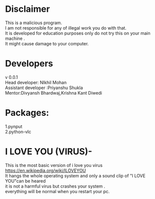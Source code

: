 # Disclaimer  
This is a malicious program.   
I am not responsible for any of illegal work you do with that.  
It is developed for education purposes only do not try this on your main machine .  
It might cause damage to your computer.    
# Developers  
v 0.0.1  
Head developer: NIkhil Mohan  
Assistant developer :Priyanshu Shukla  
Mentor:Divyansh Bhardwaj,Krishna Kant Diwedi  
# Packages:    
1.pynput  
2.python-vlc  
# I LOVE YOU (VIRUS)-
This is the most basic version of i love you virus https://en.wikipedia.org/wiki/ILOVEYOU  
It hangs the whole operating system and only a sound clip of "I LOVE YOU"can be heared  
it is not a harmful virus but crashes your system .    
everything will be normal when you restart your pc. 
